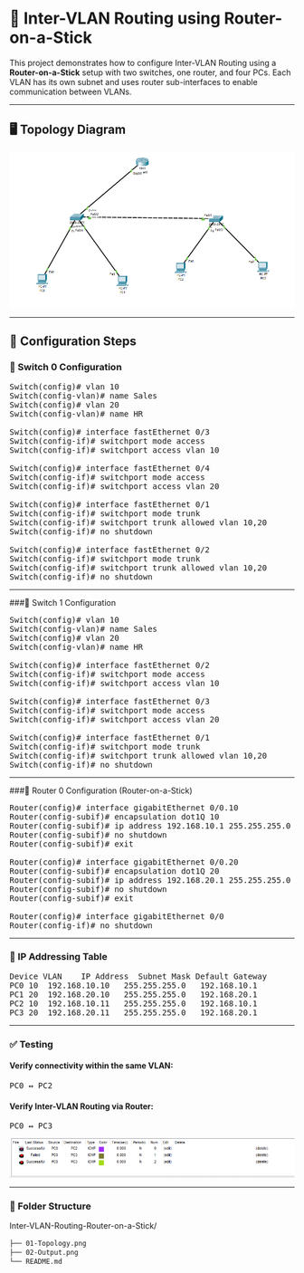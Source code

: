 # 📘 Inter-VLAN Routing using Router-on-a-Stick

This project demonstrates how to configure Inter-VLAN Routing using a **Router-on-a-Stick** setup with two switches, one router, and four PCs. Each VLAN has its own subnet and uses router sub-interfaces to enable communication between VLANs.

---

## 🖥️ Topology Diagram

![Topology](01-Topology.png)

---

## 🔧 Configuration Steps

### 🔹 Switch 0 Configuration

<pre>Switch(config)# vlan 10
Switch(config-vlan)# name Sales
Switch(config)# vlan 20
Switch(config-vlan)# name HR

Switch(config)# interface fastEthernet 0/3
Switch(config-if)# switchport mode access
Switch(config-if)# switchport access vlan 10

Switch(config)# interface fastEthernet 0/4
Switch(config-if)# switchport mode access
Switch(config-if)# switchport access vlan 20

Switch(config)# interface fastEthernet 0/1
Switch(config-if)# switchport mode trunk
Switch(config-if)# switchport trunk allowed vlan 10,20
Switch(config-if)# no shutdown

Switch(config)# interface fastEthernet 0/2
Switch(config-if)# switchport mode trunk
Switch(config-if)# switchport trunk allowed vlan 10,20
Switch(config-if)# no shutdown</pre>

---

###🔹 Switch 1 Configuration

<pre>Switch(config)# vlan 10
Switch(config-vlan)# name Sales
Switch(config)# vlan 20
Switch(config-vlan)# name HR

Switch(config)# interface fastEthernet 0/2
Switch(config-if)# switchport mode access
Switch(config-if)# switchport access vlan 10

Switch(config)# interface fastEthernet 0/3
Switch(config-if)# switchport mode access
Switch(config-if)# switchport access vlan 20

Switch(config)# interface fastEthernet 0/1
Switch(config-if)# switchport mode trunk
Switch(config-if)# switchport trunk allowed vlan 10,20
Switch(config-if)# no shutdown</pre>

---

###🔹 Router 0 Configuration (Router-on-a-Stick)

<pre>Router(config)# interface gigabitEthernet 0/0.10
Router(config-subif)# encapsulation dot1Q 10
Router(config-subif)# ip address 192.168.10.1 255.255.255.0
Router(config-subif)# no shutdown
Router(config-subif)# exit

Router(config)# interface gigabitEthernet 0/0.20
Router(config-subif)# encapsulation dot1Q 20
Router(config-subif)# ip address 192.168.20.1 255.255.255.0
Router(config-subif)# no shutdown
Router(config-subif)# exit

Router(config)# interface gigabitEthernet 0/0
Router(config-if)# no shutdown</pre>

---

### 🧪 IP Addressing Table

<pre>Device	VLAN	IP Address	Subnet Mask	Default Gateway
PC0	10	192.168.10.10	255.255.255.0	192.168.10.1
PC1	20	192.168.20.10	255.255.255.0	192.168.20.1
PC2	10	192.168.10.11	255.255.255.0	192.168.10.1
PC3	20	192.168.20.11	255.255.255.0	192.168.20.1</pre>

---

### ✅ Testing

#### Verify connectivity within the same VLAN:

<pre>PC0 ↔ PC2</pre>

#### Verify Inter-VLAN Routing via Router:

<pre>PC0 ↔ PC3</pre>

![Output](02-Output.png)

---

### 📂 Folder Structure

Inter-VLAN-Routing-Router-on-a-Stick/

    ├── 01-Topology.png
    ├── 02-Output.png
    └── README.md
